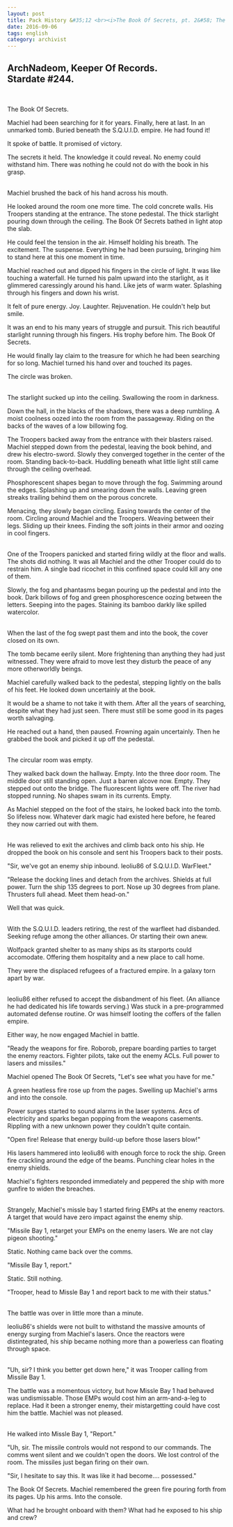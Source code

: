 ```yaml
---
layout: post
title: Pack History &#35;12 <br><i>The Book Of Secrets, pt. 2&#58; The Curse</i>
date: 2016-09-06
tags: english
category: archivist
---
```

ArchNadeom, Keeper Of Records.<br>Stardate #244.
------------------------------------------------
&nbsp; 

The Book Of Secrets.

Machiel had been searching for it for years. Finally, here at last. In an unmarked tomb. Buried beneath the S.Q.U.I.D. empire. He had found it! 

It spoke of battle. It promised of victory. 

The secrets it held. The knowledge it could reveal. No enemy could withstand him. There was nothing he could not do with the book in his grasp.  
&nbsp; 

Machiel brushed the back of his hand across his mouth.

He looked around the room one more time. The cold concrete walls. His Troopers standing at the entrance. The stone pedestal. The thick starlight pouring down through the ceiling. The Book Of Secrets bathed in light atop the slab.

He could feel the tension in the air. Himself holding his breath. The excitement. The suspense. Everything he had been pursuing, bringing him to stand here at this one moment in time.

Machiel reached out and dipped his fingers in the circle of light. It was like touching a waterfall. He turned his palm upward into the starlight, as it glimmered caressingly around his hand. Like jets of warm water. Splashing through his fingers and down his wrist.

It felt of pure energy. Joy. Laughter. Rejuvenation. He couldn't help but smile.

It was an end to his many years of struggle and pursuit. This rich beautiful starlight running through his fingers. His trophy before him. The Book Of Secrets.

He would finally lay claim to the treasure for which he had been searching for so long. Machiel turned his hand over and touched its pages.

The circle was broken.  
&nbsp; 

The starlight sucked up into the ceiling. Swallowing the room in darkness.

Down the hall, in the blacks of the shadows, there was a deep rumbling. A moist coolness oozed into the room from the passageway. Riding on the backs of the waves of a low billowing fog.

The Troopers backed away from the entrance with their blasters raised. Machiel stepped down from the pedestal, leaving the book behind, and drew his electro-sword. Slowly they converged together in the center of the room. Standing back-to-back. Huddling beneath what little light still came through the ceiling overhead.

Phosphorescent shapes began to move through the fog. Swimming around the edges. Splashing up and smearing down the walls. Leaving green streaks trailing behind them on the porous concrete.

Menacing, they slowly began circling. Easing towards the center of the room. Circling around Machiel and the Troopers. Weaving between their legs. Sliding up their knees. Finding the soft joints in their armor and oozing in cool fingers.  
&nbsp; 

One of the Troopers panicked and started firing wildly at the floor and walls. The shots did nothing. It was all Machiel and the other Trooper could do to restrain him. A single bad ricochet in this confined space could kill any one of them.

Slowly, the fog and phantasms began pouring up the pedestal and into the book. Dark billows of fog and green phosphorescence oozing between the letters. Seeping into the pages. Staining its bamboo darkly like spilled watercolor.  
&nbsp; 

When the last of the fog swept past them and into the book, the cover closed on its own.

The tomb became eerily silent. More frightening than anything they had just witnessed. They were afraid to move lest they disturb the peace of any more otherworldly beings.

Machiel carefully walked back to the pedestal, stepping lightly on the balls of his feet. He looked down uncertainly at the book.

It would be a shame to not take it with them. After all the years of searching, despite what they had just seen. There must still be some good in its pages worth salvaging.

He reached out a hand, then paused. Frowning again uncertainly. Then he grabbed the book and picked it up off the pedestal.  
&nbsp; 

The circular room was empty.

They walked back down the hallway. Empty. Into the three door room. The middle door still standing open. Just a barren alcove now. Empty. They stepped out onto the bridge. The fluorescent lights were off. The river had stopped running. No shapes swam in its currents. Empty.

As Machiel stepped on the foot of the stairs, he looked back into the tomb. So lifeless now. Whatever dark magic had existed here before, he feared they now carried out with them.  
&nbsp; 

He was relieved to exit the archives and climb back onto his ship. He dropped the book on his console and sent his Troopers back to their posts.

"Sir, we've got an enemy ship inbound. leoliu86 of S.Q.U.I.D. WarFleet."

"Release the docking lines and detach from the archives. Shields at full power. Turn the ship 135 degrees to port. Nose up 30 degrees from plane. Thrusters full ahead. Meet them head-on."

Well that was quick.  
&nbsp; 

With the S.Q.U.I.D. leaders retiring, the rest of the warfleet had disbanded. Seeking refuge among the other alliances. Or starting their own anew. 

Wolfpack granted shelter to as many ships as its starports could accomodate. Offering them hospitality and a new place to call home. 

They were the displaced refugees of a fractured empire. In a galaxy torn apart by war.  
&nbsp; 

leoliu86 either refused to accept the disbandment of his fleet. (An alliance he had dedicated his life towards serving.) Was stuck in a pre-programmed automated defense routine. Or was himself looting the coffers of the fallen empire.

Either way, he now engaged Machiel in battle.

"Ready the weapons for fire. Roborob, prepare boarding parties to target the enemy reactors. Fighter pilots, take out the enemy ACLs. Full power to lasers and missiles."

Machiel opened The Book Of Secrets, "Let's see what you have for me."

A green heatless fire rose up from the pages. Swelling up Machiel's arms and into the console. 

Power surges started to sound alarms in the laser systems. Arcs of electricity and sparks began popping from the weapons casements. Rippling with a new unknown power they couldn't quite contain.

"Open fire! Release that energy build-up before those lasers blow!"

His lasers hammered into leoliu86 with enough force to rock the ship. Green fire crackling around the edge of the beams. Punching clear holes in the enemy shields. 

Machiel's fighters responded immediately and peppered the ship with more gunfire to widen the breaches.  
&nbsp; 

Strangely, Machiel's missle bay 1 started firing EMPs at the enemy reactors. A target that would have zero impact against the enemy ship.

"Missile Bay 1, retarget your EMPs on the enemy lasers. We are not clay pigeon shooting."

Static. Nothing came back over the comms.

"Missile Bay 1, report."

Static. Still nothing.

"Trooper, head to Missle Bay 1 and report back to me with their status."  
&nbsp; 

The battle was over in little more than a minute. 

leoliu86's shields were not built to withstand the massive amounts of energy surging from Machiel's lasers. Once the reactors were distintegrated, his ship became nothing more than a powerless can floating through space.  
&nbsp; 

"Uh, sir? I think you better get down here," it was Trooper calling from Missile Bay 1.

The battle was a momentous victory, but how Missle Bay 1 had behaved was undismissable. Those EMPs would cost him an arm-and-a-leg to replace. Had it been a stronger enemy, their mistargetting could have cost him the battle. Machiel was not pleased.  
&nbsp; 

He walked into Missle Bay 1, "Report."

"Uh, sir. The missile controls would not respond to our commands. The comms went silent and we couldn't open the doors. We lost control of the room. The missiles just began firing on their own.

"Sir, I hesitate to say this. It was like it had become.... possessed."

The Book Of Secrets. Machiel remembered the green fire pouring forth from its pages. Up his arms. Into the console.

What had he brought onboard with them? What had he exposed to his ship and crew?



















